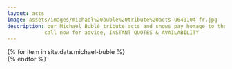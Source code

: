 ```yaml
---
layout: acts
image: assets/images/michael%20buble%20tribute%20acts-u640104-fr.jpg
description: our Michael Bublé tribute acts and shows pay homage to the Grammy-winning singer from Canada whose style is inspired by the likes of greats Tony Bennett and Frank Sinatra. Having learned all of his grandfather's favourite tunes, Bublé entered the British Columbia Youth Talent Search competition and won.In 2003, Bublé's first major album was released. The self-titled record was a worldwide success, going multiplatinum in many countries, and reaching the Top 10 in the UK.The debut album incorporated Bublé's multifaceted talents, especially his aptitude for lending a pop style to old classics such as Fever, Moondance and How Can You Mend a Broken Heart?our michael Bublé tribute shows have all the glamour of swing and the punch of pop. suitable for all occasions, including weddings, corporate events, clubs and hotels your guaranteed a fabulous time. <hr>
            call now for advice, INSTANT QUOTES & AVAILABILITY
---
```


<div class="row mt-4 mb-4">
  {% for item in site.data.michael-buble %}
    <div class="col-md-4 mb-5">
      <div class="card border-0 shadow h-100">
        <a href="/acts/{{ item.title | slugify }}">
          <img class="card-img-top" src="{{ item.image_src }}" alt="" />
        </a>
      </div>
    </div>
  {% endfor %}
</div>